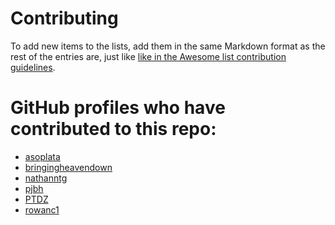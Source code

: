 # Contributing

To add new items to the lists, add them in the same Markdown format as the rest
of the entries are, just like [like in the Awesome list contribution
guidelines](https://github.com/sindresorhus/awesome/blob/master/contributing.md).

# GitHub profiles who have contributed to this repo:

- [asoplata](https://github.com/asoplata)
- [bringingheavendown](https://github.com/bringingheavendown)
- [nathanntg](https://github.com/nathanntg)
- [pjbh](https://github.com/pjbh)
- [PTDZ](https://github.com/PTDZ)
- [rowanc1](https://github.com/rowanc1)
